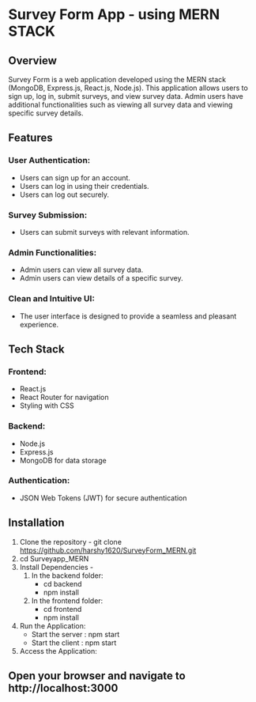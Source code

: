 # Survey Form App - using MERN STACK
## Overview
Survey Form is a web application developed using the MERN stack (MongoDB, Express.js, React.js, Node.js). This application allows users to sign up, log in, submit surveys, and view survey data. Admin users have additional functionalities such as viewing all survey data and viewing specific survey details.

## Features
### User Authentication:
- Users can sign up for an account.
- Users can log in using their credentials.
- Users can log out securely.
### Survey Submission:
- Users can submit surveys with relevant information.
### Admin Functionalities:
- Admin users can view all survey data.
- Admin users can view details of a specific survey.
### Clean and Intuitive UI:
- The user interface is designed to provide a seamless and pleasant experience.

## Tech Stack
### Frontend:
- React.js
- React Router for navigation
- Styling with CSS
### Backend:
- Node.js
- Express.js
- MongoDB for data storage
### Authentication:
- JSON Web Tokens (JWT) for secure authentication

## Installation
1. Clone the repository - git clone https://github.com/harshy1620/SurveyForm_MERN.git
2. cd Surveyapp_MERN
3. Install Dependencies -
   1. In the backend folder:
      - cd backend
      - npm install
   2. In the frontend folder:
      - cd frontend
      - npm install
4. Run the Application:
   - Start the server : npm start
   - Start the client : npm start
5. Access the Application:
## Open your browser and navigate to http://localhost:3000

